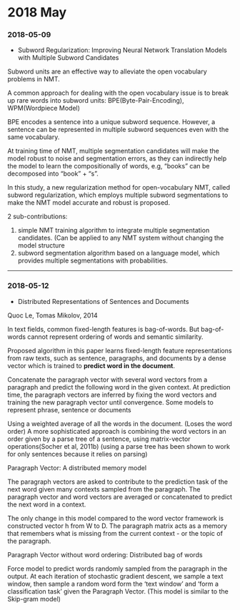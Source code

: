 # 2018 May

### 2018-05-09
- Subword Regularization: Improving Neural Network Translation Models with Multiple Subword Candidates

Subword units are an effective way to alleviate the open vocabulary problems in NMT.

A common approach for dealing with the open vocabulary issue is to break up rare words into subword units: BPE(Byte-Pair-Encoding), WPM(Wordpiece Model)

BPE encodes a sentence into a unique subword sequence. However, a sentence can be represented in multiple subword sequences even with the same vocabulary.

At training time of NMT, multiple segmentation candidates will make the model robust to noise and segmentation errors, as they can indirectly help the model to learn the compositionally of words, e.g, “books” can be decomposed into “book” + “s”.

In this study, a new regularization method for open-vocabulary NMT, called subword regularization, which employs multiple subword segmentations to make the NMT model accurate and robust is proposed.

2 sub-contributions:
1. simple NMT training algorithm to integrate multiple segmentation candidates. (Can be applied to any NMT system without changing the model structure
2. subword segmentation algorithm based on a language model, which provides multiple segmentations with probabilities.

---

### 2018-05-12
- Distributed Representations of Sentences and Documents

Quoc Le, Tomas Mikolov, 2014

In text fields, common fixed-length features is bag-of-words. But bag-of-words cannot represent ordering of words and semantic similarity.

Proposed algorithm in this paper learns fixed-length feature representations from raw texts, such as sentence, paragraphs, and documents by a dense vector which is trained to **predict word in the document**. 

Concatenate the paragraph vector with several word vectors from a paragraph and predict the following word in the given context.
At prediction time, the paragraph vectors are inferred by fixing the word vectors and training the new paragraph vector until convergence.
Some models to represent phrase, sentence or documents

Using a weighted average of all the words in the document. (Loses the word order)
A more sophisticated approach is combining the word vectors in an order given by a parse tree of a sentence, using matrix-vector operations(Socher et al, 2011b) (using a parse tree has been shown to work for only sentences because it relies on parsing) 

Paragraph Vector: A distributed memory model

The paragraph vectors are asked to contribute to the prediction task of the next word given many contexts sampled from the paragraph. The paragraph vector and word vectors are averaged or concatenated to predict the next word in a context.

The only change in this model compared to the word vector framework is constructed vector h from W to D. The paragraph matrix acts as a memory that remembers what is missing from the current context - or the topic of the paragraph.


Paragraph Vector without word ordering: Distributed bag of words

Force model to predict words randomly sampled from the paragraph in the output. At each iteration of stochastic gradient descent, we sample a text window, then sample a random word form the ‘text window’ and ‘form a classification task’ given the Paragraph Vector. (This model is similar to the Skip-gram model)